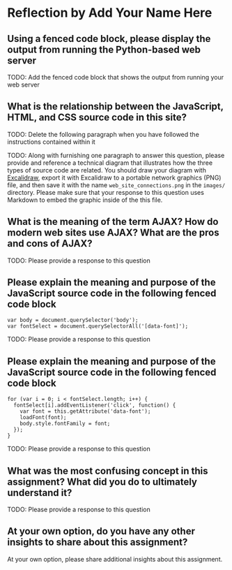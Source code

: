 # Reflection by Add Your Name Here

## Using a fenced code block, please display the output from running the Python-based web server

TODO: Add the fenced code block that shows the output from running your web server

## What is the relationship between the JavaScript, HTML, and CSS source code in this site?

TODO: Delete the following paragraph when you have followed the instructions contained within it

TODO: Along with furnishing one paragraph to answer this question, please provide and
reference a technical diagram that illustrates how the three types of source
code are related. You should draw your diagram with
[Excalidraw](https://excalidraw.com/), export it with Excalidraw to a portable
network graphics (PNG) file, and then save it with the name
`web_site_connections.png` in the `images/` directory. Please make sure that
your response to this question uses Markdown to embed the graphic inside of the
this file.

## What is the meaning of the term AJAX? How do modern web sites use AJAX? What are the pros and cons of AJAX?

TODO: Please provide a response to this question

## Please explain the meaning and purpose of the JavaScript source code in the following fenced code block

```
var body = document.querySelector('body');
var fontSelect = document.querySelectorAll('[data-font]');
```

TODO: Please provide a response to this question

## Please explain the meaning and purpose of the JavaScript source code in the following fenced code block

```
for (var i = 0; i < fontSelect.length; i++) {
  fontSelect[i].addEventListener('click', function() {
    var font = this.getAttribute('data-font');
    loadFont(font);
    body.style.fontFamily = font;
  });
}
```

TODO: Please provide a response to this question

## What was the most confusing concept in this assignment? What did you do to ultimately understand it?

TODO: Please provide a response to this question

## At your own option, do you have any other insights to share about this assignment?

At your own option, please share additional insights about this assignment.
